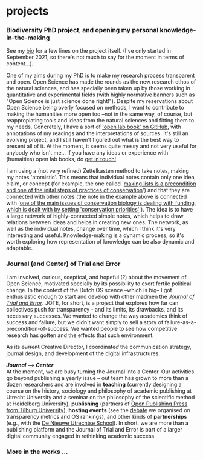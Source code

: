 # projects


### Biodiversity PhD project, and opening my personal knowledge-in-the-making
See my [bio](https://www.oliviodare.com/bio.html#what-im-doing-now) for a few lines on the project itself. (I've only started in September 2021, so there's not much to say for the moment in terms of content...).

One of my aims during my PhD is to make my research process transparent and open. Open Science has made the rounds as the new research ethos of the natural sciences, and has specially been taken up by those working in quantitative and experimental fields (with highly normative banners such as "Open Science is just science done right!"). Despite my reservations about Open Science being overly focused on methods, I want to contribute to making the humanities more open too –not in the same way, of course, but reappropiating tools and ideas from the natural sciences and fitting them to my needs. Concretely, I have a sort of <a href="https://github.com/oliviodare/MakingKnowledge" target="_blank">'open lab book' on GitHub</a>, with annotations of my readings and the interpretations of sources. It's still an evolving project, and I still haven't figured out what is the best way to present all of it. At the moment, it seems quite messy and not very useful for anybody who isn't me... If you have any ideas or experience with (humaities) open lab books, do <a href="https://www.oliviodare.com/#socials-and-getting-in-touch" target="_blank">get in touch!</a>

I am using a (not very refined) Zettelkasten method to take notes, making my notes 'atomistic'. This means that individual notes contain only one idea, claim, or concept (for example, the one called '<a href="https://github.com/oliviodare/MakingKnowledge/blob/main/making%20lists%20is%20a%20precondition%20and%20one%20of%20the%20initial%20steps%20of%20practices%20of%20conservation.md" target="_blank">making lists is a precondition and one of the inital steps of practices of conservation</a>') and that they are connected with other notes (the note in the example above is connected with '<a href="https://github.com/oliviodare/MakingKnowledge/blob/main/one%20of%20the%20main%20issues%20of%20conservation%20biology%20is%20dealing%20with%20funding,%20which%20is%20dealt%20with%20by%20setting%20'conservation%20priorities'.md" target="_blank">one of the main issues of conservation biology is dealing with funding, which is dealt with by setting 'conservation priorities'</a>'). The idea is to have a large network of highly-connected simple notes, which helps to draw relations between ideas and helps in creating new ones. The network, as well as the individual notes, change over time, which I think it's very interesting and useful. Knowledge-making is a dynamic process, so it's worth exploring how representation of knowledge can be also dynamic and adaptable.  


### Journal (and Center) of Trial and Error
I am involved, curious, sceptical, and hopeful (?) about the movement of Open Science, motivated specially by its possibility to exert fertile political change. In the context of the Dutch OS scence –which is big– I got enthusiastic enough to start and develop with other madmen the <a href="https://www.jtrialerror.com/" target="_blank">*Journal of Trial and Error*</a>. JOTE, for short, is a project that explores how far can collectives push for transparency - and its limits, its drawbacks, and its necessary successes. We wanted to change the way academics think of success and failure, but we didn't want simply to sell a story of failure-as-a-precondition-of-success. We wanted people to see how competitive research has gotten and the effects that such environment.

As its ~~current~~ Creative Director, I coordinate*d* the communication strategy, journal design, and development of the digital infrastructures. 

***Journal --> Center***  
At the moment, we are busy turning the Journal into a Center. Our activities go beyond publishing a yearly issue – out team has grown to more than a dozen researchers and are involved in **teaching** (currently designing a course on the history, sociology and philosophy of academic publishing at Utrecht University and a seminar on the philosophy of the scientific method at Heidelberg University), **publishing** (partners of <a href="https://openpresstiu.pubpub.org/" target="_blank">Open Publishing Press from Tilburg University</a>), **hosting events** (see the <a href="https://www.jtrialerror.com/debate/" target="_blank">debate</a> we organised on transparency metrics and OS rankings), and other kinds of **partnerships** (e.g., with the <a href="https://www.jtrialerror.com/collaborations#dnus" target="_blank">De Nieuwe Utrechtse School</a>). In short, we are more than a publishing platform and the Journal of Trial and Error is part of a larger digital community engaged in rethinking academic success.



### More in the works ...